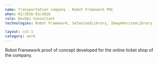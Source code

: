 ```yaml
---
name: Transportation company - Robot Framework POC
when: 02/2016­-03/2016
role: DevOps Consultant
technologies: Robot Framework, Selenium2Library, ImageHorizonLibrary

layout: col-1
category: work
---
```


Robot Framework proof of concept developed for the online ticket shop of the company.